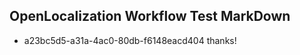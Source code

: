 ## OpenLocalization Workflow Test MarkDown
* a23bc5d5-a31a-4ac0-80db-f6148eacd404 thanks!

<!--HONumber=Sep16_HO1-->


